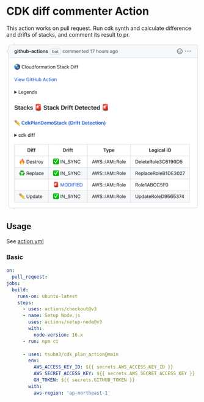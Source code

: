 
# CDK diff commenter Action

This action works on pull request.
Run cdk synth and calculate difference and drifts of stacks,
and comment its result to pr.

![](docs/demo.png)

## Usage

See [action.yml](action.yml)

### Basic

```yaml
on:
  pull_request:
jobs:
  build:
    runs-on: ubuntu-latest
    steps:
      - uses: actions/checkout@v3
      - name: Setup Node.js
        uses: actions/setup-node@v3
        with:
          node-version: 16.x
      - run: npm ci

      - uses: tsuba3/cdk_plan_action@main
        env:
          AWS_ACCESS_KEY_ID: ${{ secrets.AWS_ACCESS_KEY_ID }}
          AWS_SECRET_ACCESS_KEY: ${{ secrets.AWS_SECRET_ACCESS_KEY }}
          GH_TOKEN: ${{ secrets.GITHUB_TOKEN }}
        with:
          aws-region: 'ap-northeast-1'
```
